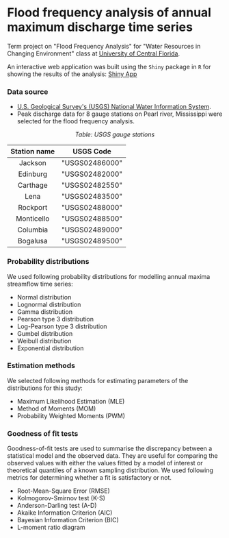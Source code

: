 # Flood frequency analysis of annual maximum discharge time series

Term project on "Flood Frequency Analysis" for "Water Resources in Changing Environment" class at [University of Central Florida](https://www.ucf.edu/).  

An interactive web application was built using the `Shiny` package in `R` for showing the results of the analysis: [Shiny App](https://javedali.shinyapps.io/flood-frequency-analysis/)

### Data source
- [U.S. Geological Survey's (USGS) National Water Information System](https://nwis.waterdata.usgs.gov/usa/nwis/peak).
- Peak discharge data for 8 gauge stations on Pearl river, Mississippi were selected for the flood frequency analysis. 

<!---  
<p align="center">
  <img width="460" height="300" src="https://user-images.githubusercontent.com/15319503/141701862-c332913a-7072-4b11-a07a-7b6d8edbc505.png">
  <br>
    <em>Figure 1: Map of gauge stations locations on Pearl river</em>
</p>
--->

<div align="center">

*Table: USGS gauge stations*

|Station name | USGS Code |
|:-------: | :--------:  |
|Jackson | "USGS02486000" |
|Edinburg | "USGS02482000" |
|Carthage | "USGS02482550" |
|Lena | "USGS02483500" |
|Rockport | "USGS02488000" |
|Monticello | "USGS02488500" |
|Columbia | "USGS02489000" |
|Bogalusa | "USGS02489500" | 
  
</div>

### Probability distributions

We used following probability distributions for modelling annual maxima streamflow time series:
- Normal distribution
- Lognormal distribution
- Gamma distribution
- Pearson type 3 distribution
- Log-Pearson type 3 distribution
- Gumbel distribution
- Weibull distribution
- Exponential distribution

### Estimation methods

We selected following methods for estimating parameters of the distributions for this study: 
- Maximum Likelihood Estimation (MLE)
- Method of Moments (MOM)
- Probability Weighted Moments (PWM)

### Goodness of fit tests

Goodness-of-fit tests are used to summarise the discrepancy between a statistical model and the observed data. They are useful for comparing the observed values with either the values fitted by a model of interest or theoretical quantiles of a known sampling distribution. We used following metrics for determining whether a fit is satisfactory
or not. 
- Root-Mean-Square Error (RMSE)
- Kolmogorov-Smirnov test (K-S) 
- Anderson-Darling test (A-D) 
- Akaike Information Criterion (AIC)
- Bayesian Information Criterion (BIC)
- L-moment ratio diagram
